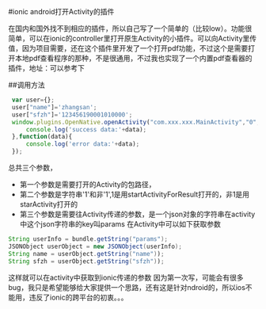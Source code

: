 #ionic android打开Activity的插件

在国内和国外找不到相应的插件，所以自己写了一个简单的（比较low）。功能很简单，可以在ionic的controller里打开原生Activity的小插件。可以向Activity里传值，因为项目需要，还在这个插件里开发了一个打开pdf功能，不过这个是需要打开本地pdf查看程序的那种，不是很通用，不过我也实现了一个内置pdf查看器的插件，地址：可以参考下

##调用方法
```javascript
 var user={};
 user["name"]='zhangsan';
 user["sfzh"]='123456190001010000';
 window.plugins.OpenNative.openActivity("com.xxx.xxx.MainActivity","0",JSON.stringify(user),function(data){
     console.log('success data:'+data);
 },function(data){
     console.log('error data:'+data);
 });
 ```

总共三个参数，
- 第一个参数是需要打开的Activity的包路径，
- 第二个参数是字符串'1'和非'1',1是用startActivityForResult打开的，非1是用starActivity打开的
- 第三个参数是需要往Activity传递的参数，是一个json对象的字符串在activity中这个json字符串的key叫params
在Activity中可以如下获取参数
```java
String userInfo = bundle.getString("params");
JSONObject userObject = new JSONObject(userInfo);
String name = userObject.getString("name"));
String sfzh = userObject.getString("sfzh"));
```
这样就可以在activity中获取到ionic传递的参数
因为第一次写，可能会有很多bug，我只是希望能够给大家提供一个思路，还有这是针对ndroid的，所以ios不能用，违反了ionic的跨平台的初衷。。。


